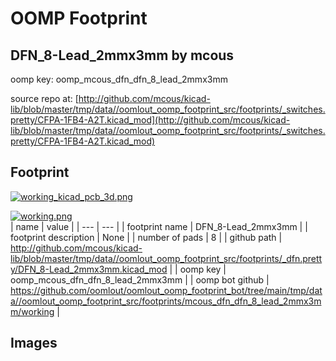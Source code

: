 # OOMP Footprint  
## DFN_8-Lead_2mmx3mm  by mcous  
  
oomp key: oomp_mcous_dfn_dfn_8_lead_2mmx3mm  
  
source repo at: [http://github.com/mcous/kicad-lib/blob/master/tmp/data//oomlout_oomp_footprint_src/footprints/_switches.pretty/CFPA-1FB4-A2T.kicad_mod](http://github.com/mcous/kicad-lib/blob/master/tmp/data//oomlout_oomp_footprint_src/footprints/_switches.pretty/CFPA-1FB4-A2T.kicad_mod)  
## Footprint  
  
[![working_kicad_pcb_3d.png](working_kicad_pcb_3d_600.png)](working_kicad_pcb_3d.png)  
  
[![working.png](working_600.png)](working.png)  
| name | value | 
| --- | --- | 
| footprint name | DFN_8-Lead_2mmx3mm | 
| footprint description | None | 
| number of pads | 8 | 
| github path | http://github.com/mcous/kicad-lib/blob/master/tmp/data//oomlout_oomp_footprint_src/footprints/_dfn.pretty/DFN_8-Lead_2mmx3mm.kicad_mod | 
| oomp key | oomp_mcous_dfn_dfn_8_lead_2mmx3mm | 
| oomp bot github | https://github.com/oomlout/oomlout_oomp_footprint_bot/tree/main/tmp/data//oomlout_oomp_footprint_src/footprints/mcous_dfn_dfn_8_lead_2mmx3mm/working | 
## Images  
